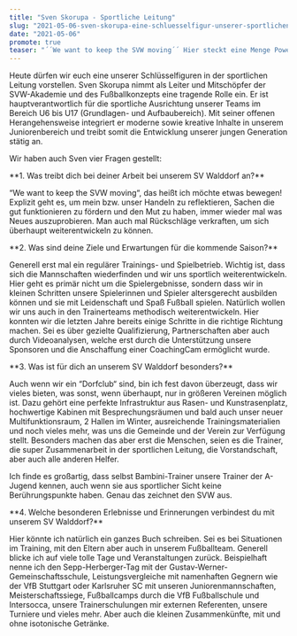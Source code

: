 ```yaml
---
title: "Sven Skorupa - Sportliche Leitung"
slug: "2021-05-06-sven-skorupa-eine-schluesselfigur-unserer-sportlichen-leitung"
date: "2021-05-06"
promote: true
teaser: "´´We want to keep the SVW moving´´ Hier steckt eine Menge Power dahinter"
---
```

<p class="MsoNoSpacing">Heute dürfen wir euch eine unserer Schlüsselfiguren in der sportlichen Leitung vorstellen. Sven Skorupa nimmt als Leiter und Mitschöpfer der SVW-Akademie und des Fußballkonzepts eine tragende Rolle ein. Er ist hauptverantwortlich für die sportliche Ausrichtung unserer Teams im Bereich U6 bis U17 (Grundlagen- und Aufbaubereich). Mit seiner offenen Herangehensweise integriert er moderne sowie kreative Inhalte in unserem Juniorenbereich und treibt somit die Entwicklung unserer jungen Generation stätig an.


<p class="MsoNoSpacing"> 


<p class="MsoNoSpacing">Wir haben auch Sven vier Fragen gestellt:


<p class="MsoNoSpacing">**1. Was treibt dich bei deiner Arbeit bei unserem SV Walddorf an?**


<p class="MsoNoSpacing">“We want to keep the SVW moving“, das heißt ich möchte etwas bewegen! Explizit geht es, um mein bzw. unser Handeln zu reflektieren, Sachen die gut funktionieren zu fördern und den Mut zu haben, immer wieder mal was Neues auszuprobieren. Man auch mal Rückschläge verkraften, um sich überhaupt weiterentwickeln zu können.


<p class="MsoNoSpacing"> 


<p class="MsoNoSpacing">**2. Was sind deine Ziele und Erwartungen für die kommende Saison?**


<p class="MsoNoSpacing">Generell erst mal ein regulärer Trainings- und Spielbetrieb. Wichtig ist, dass sich die Mannschaften wiederfinden und wir uns sportlich weiterentwickeln. Hier geht es primär nicht um die Spielergebnisse, sondern dass wir in kleinen Schritten unsere Spielerinnen und Spieler altersgerecht ausbilden können und sie mit Leidenschaft und Spaß Fußball spielen. Natürlich wollen wir uns auch in den Trainerteams methodisch weiterentwickeln. Hier konnten wir die letzten Jahre bereits einige Schritte in die richtige Richtung machen. Sei es über gezielte Qualifizierung, Partnerschaften aber auch durch Videoanalysen, welche erst durch die Unterstützung unsere Sponsoren und die Anschaffung einer CoachingCam ermöglicht wurde.


<p class="MsoNoSpacing"> 


<p class="MsoNoSpacing">**3. Was ist für dich an unserem SV Walddorf besonders?**


<p class="MsoNoSpacing">Auch wenn wir ein “Dorfclub“ sind, bin ich fest davon überzeugt, dass wir vieles bieten, was sonst, wenn überhaupt, nur in größeren Vereinen möglich ist. Dazu gehört eine perfekte Infrastruktur aus Rasen- und Kunstrasenplatz, hochwertige Kabinen mit Besprechungsräumen und bald auch unser neuer Multifunktionsraum, 2 Hallen im Winter, ausreichende Trainingsmaterialien und noch vieles mehr, was uns die Gemeinde und der Verein zur Verfügung stellt. Besonders machen das aber erst die Menschen, seien es die Trainer, die super Zusammenarbeit in der sportlichen Leitung, die Vorstandschaft, aber auch alle anderen Helfer.


<p class="MsoNoSpacing">Ich finde es großartig, dass selbst Bambini-Trainer unsere Trainer der A-Jugend kennen, auch wenn sie aus sportlicher Sicht keine Berührungspunkte haben. Genau das zeichnet den SVW aus.


<p class="MsoNoSpacing"> 


<p class="MsoNoSpacing">**4. Welche besonderen Erlebnisse und Erinnerungen verbindest du mit unserem SV Walddorf?**


<p class="MsoNoSpacing">Hier könnte ich natürlich ein ganzes Buch schreiben. Sei es bei Situationen im Training, mit den Eltern aber auch in unserem Fußballteam. Generell blicke ich auf viele tolle Tage und Veranstaltungen zurück. Beispielhaft nenne ich den Sepp-Herberger-Tag mit der Gustav-Werner-Gemeinschaftsschule, Leistungsvergleiche mit namenhaften Gegnern wie der VfB Stuttgart oder Karlsruher SC mit unseren Juniorenmannschaften, Meisterschaftssiege, Fußballcamps durch die VfB Fußballschule und Intersocca, unsere Trainerschulungen mir externen Referenten, unsere Turniere und vieles mehr. Aber auch die kleinen Zusammenkünfte, mit und ohne isotonische Getränke.


<p class="MsoNoSpacing"> 
